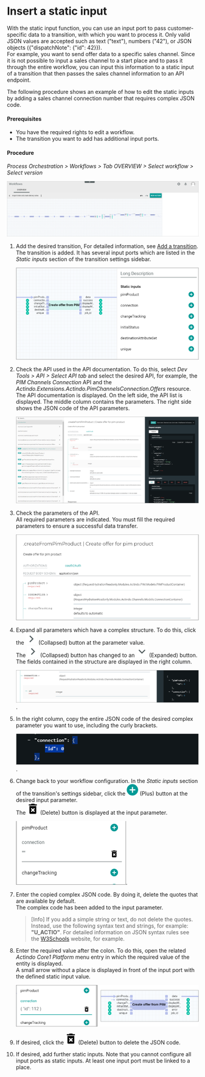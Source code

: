 # Insert a static input
<!---NEU Neues Kapitel-->
With the static input function, you can use an input port to pass customer-specific data to a transition, with which you want to process it. Only valid JSON values are accepted such as text ("text"), numbers ("42"), or JSON objects ({"dispatchNote": {"id": 42}}).  
For example, you want to send offer data to a specific sales channel. Since it is not possible to input a sales channel to a start place and to pass it through the entire workflow, you can input this information to a static input of a transition that then passes the sales channel information to an API endpoint.   

The following procedure shows an example of how to edit the static inputs by adding a sales channel connection number that requires complex JSON code. 

#### Prerequisites

- You have the required rights to edit a workflow. 
- The transition you want to add has additional input ports.


#### Procedure

*Process Orchestration > Workflows > Tab OVERVIEW > Select workflow > Select version*

![Workflow editor](../../Assets/Screenshots/ActindoWorkFlow/Workflows/WorkflowEditor.png "[Workflow editor]")

1. Add the desired transition,  For detailed information, see [Add a transition](./01_ManageWorkflows.md#add-a-transition).   
    The transition is added. It has several input ports which are listed in the *Static inputs* section of the transition settings sidebar. 

    ![Input ports](../../Assets/Screenshots/ActindoWorkFlow/Workflows/TransitionInputPorts.png)

2. Check the API used in the API documentation. To do this, select *Dev Tools > API > Select API tab* and select the desired API, for example, the *PIM Channels Connection* API and the *Actindo.Extensions.Actindo.PimChannelsConnection.Offers* resource.    
    The API documentation is displayed. On the left side, the API list is displayed. The middle column contains the parameters. The right side shows the JSON code of the API parameters. 
      
    ![API documentation](../../Assets/Screenshots/ActindoWorkFlow/Workflows/WorkflowAPIDocumentation.png "[API documentation]")

    
3. Check the parameters of the API.    
    All required parameters are indicated. You must fill the required parameters to ensure a successful data transfer.
     
   ![API parameters](../../Assets/Screenshots/ActindoWorkFlow/Workflows/TransitionStaticInputParameters.png "[API parameters]")
   
4. Expand all parameters which have a complex structure. To do this, click the ![Collapsed](../../Assets/Icons/Close.png "[Collapsed]") (Collapsed) button at the parameter value.   
    The ![Collapsed](../../Assets/Icons/Close.png "[Collapsed]") (Collapsed) button has changed to an ![Expanded](../../Assets/Icons/Down.png "[Expanded]") (Expanded) button. The fields contained in the structure are displayed in the right column.

     ![Expanded parameter](../../Assets/Screenshots/ActindoWorkFlow/Workflows/TransitionStaticInputComplex.png "[Expanded parameter]").

5. In the right column, copy the entire JSON code of the desired complex parameter you want to use, including the curly brackets.

    ![Copy input in curly brackets](../../Assets/Screenshots/ActindoWorkFlow/Workflows/TransitionStaticInputCopy.png "[Copy input in curly brackets]").

6. Change back to your workflow configuration. In the *Static inputs* section of the transition's settings sidebar, click the ![Plus](../../Assets/Icons/Plus04.png "[Plus]") (Plus) button at the desired input parameter.    
    The ![Delete](../../Assets/Icons/Trash07.png "[Delete]") (Delete) button is displayed at the input parameter. 

    ![Add JSON code](../../Assets/Screenshots/ActindoWorkFlow/Workflows/TransitionStaticInputAdd.png "[Add JSON code]").
    
7. Enter the copied complex JSON code. By doing it, delete the quotes that are available by default.   
    The complex code has been added to the input parameter. 

    > [Info] If you add a simple string or text, do not delete the quotes. Instead, use the following syntax text and strings, for example: **"U_ACTIO"**. For detailed information on JSON syntax rules see the [W3Schools](https://www.w3schools.com/js/js_json_syntax.asp "[https://www.w3schools.com/js/js_json_syntax.asp]") website, for example.
    
8. Enter the required value after the colon. To do this, open the related *Actindo Core1 Platform* menu entry in which the required value of the entity is displayed.   
    A small arrow without a place is displayed in front of the input port with the defined static input value. 

    ![Insert JSON code](../../Assets/Screenshots/ActindoWorkFlow/Workflows/TransitionStaticInputInsert.png "[Insert JSON code]")
    

9. If desired, click the ![Delete](../../Assets/Icons/Trash07.png "[Delete]") (Delete) button to delete the JSON code. 

10. If desired, add further static inputs. Note that you cannot configure all input ports as static inputs. At least one input port must be linked to a place.  